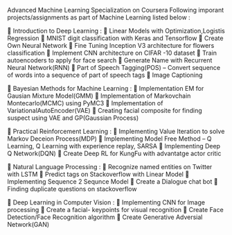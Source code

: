 Advanced Machine Learning Specialization on Coursera
Following imporant projects/assignments as part of Machine Learning listed below :

	Introduction to Deep Learning :
	Linear Models with Optimization,Logistis Regression 
	MNIST digit classification with Keras and Tensorflow
	Create Own Neural Network
	Fine Tuning Inception V3 architecture for flowers classification 
	Implement CNN architecture on CIFAR -10 dataset
	Train autoencoders to apply for face search
	Generate Name with Recurrent Neural Network(RNN)
	Part of Speech Tagging(POS) – Convert sequence of words into a sequence of part of speech tags
	Image Captioning 

	 Bayesian Methods for Machine Learning :
	 Implementation EM for Gausian Mixture Model(GMM)
	 Implementation of Markovchain Montecarlo(MCMC) using PyMC3
	 Implementation of VariationalAutoEncoder(VAE)
	Creating facial composite for finding suspect using VAE and GP(Gaussian Process)

	Practical Reinforcement Learning :
	 Implementing Value Iteration to solve Markov Deceion Process(MDP)
	 Implementing Model Free Method – Q Learning, Q Learning with experience replay, SARSA
	 Implementing Deep Q Network(DQN)
	 Create Deep RL for KungFu with advantatge actor critic

	Natural Language Processing :
	Recognize named entities on Twitter with LSTM
	Predict tags on Stackoverflow with Linear Model
	Implementing Sequence 2 Sequnce Model
	Create a Dialogue chat bot
	Finding duplicate questions on stackoverflow 

	Deep Learning in Computer Vision :
	Implementing  CNN for Image processing
	Create a facial- keypoints for visual recognition
	Create Face Detection/Face Recognition algorithm
	Create Generative Adversial Network(GAN)
